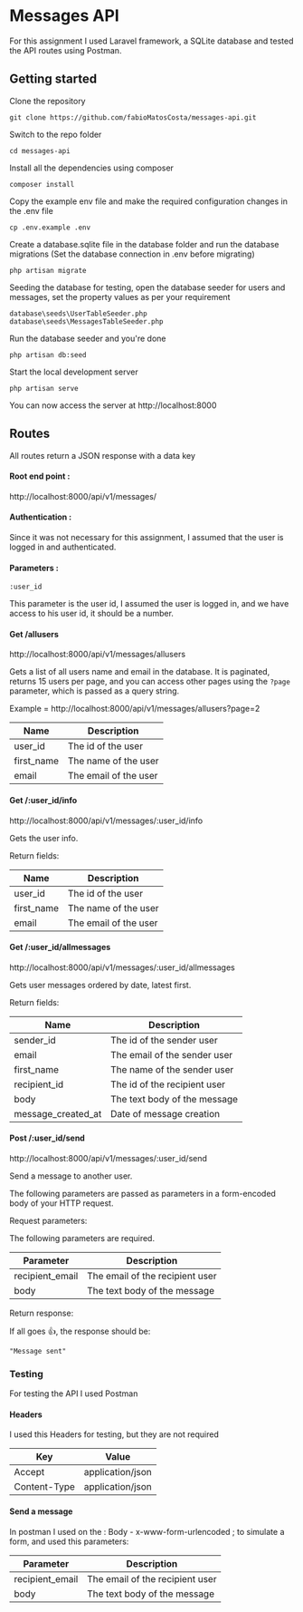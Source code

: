 # Messages API

For this assignment I used Laravel framework, a SQLite database and tested the API routes using Postman.

## Getting started

Clone the repository

`git clone https://github.com/fabioMatosCosta/messages-api.git`

Switch to the repo folder

`cd messages-api`

Install all the dependencies using composer

`composer install`

Copy the example env file and make the required configuration changes in the .env file

`cp .env.example .env`

Create a database.sqlite file in the database folder and run the database migrations (Set the database connection in .env before migrating)

`php artisan migrate`

Seeding the database for testing, open the database seeder for users and messages, set the property values as per your requirement 

`database\seeds\UserTableSeeder.php`
`database\seeds\MessagesTableSeeder.php`

Run the database seeder and you're done

`php artisan db:seed`

Start the local development server

`php artisan serve`

You can now access the server at http://localhost:8000



## Routes

All routes return a JSON response with a data key

#### Root end point :

http://localhost:8000/api/v1/messages/

#### Authentication :

Since it was not necessary for this assignment, I assumed that the user is logged in and authenticated.

#### Parameters :

`:user_id` 

This parameter is the user id, I assumed the user is logged in, and we have access to his user id, it should be a number.

#### Get /allusers

http://localhost:8000/api/v1/messages/allusers 

Gets a list of all users name and email in the database.
It is paginated, returns 15 users per page, and you can access other pages using the `?page` parameter, which is passed as 
a query string.

Example = http://localhost:8000/api/v1/messages/allusers?page=2

| Name | Description |
|------|-------------|
| user_id | The id of the user |
| first_name | The name of the user |
| email | The email of the user |


#### Get /:user_id/info

http://localhost:8000/api/v1/messages/:user_id/info

Gets the user info.

Return fields:

| Name | Description |
|------|-------------|
| user_id | The id of the user |
| first_name | The name of the user |
| email | The email of the user |


#### Get /:user_id/allmessages  

http://localhost:8000/api/v1/messages/:user_id/allmessages  

Gets user messages ordered by date, latest first.

Return fields:

| Name | Description |
|------|-------------|
| sender_id | The id of the sender user |
| email | The email of the sender user |
| first_name | The name of the sender user |
| recipient_id | The id of the recipient user |
| body | The text body of the message |
| message_created_at | Date of message creation |


#### Post /:user_id/send

http://localhost:8000/api/v1/messages/:user_id/send

Send a message to another user.

The following parameters are passed as parameters in a form-encoded body of your HTTP request.

Request parameters:

The following parameters are required.

| Parameter | Description |
|-----------|-------------|
| recipient_email |The email of the recipient user |
| body | The text body of the message |


Return response:

If all goes :+1:, the response should be:

`"Message sent"`


### Testing

For testing the API I used Postman

#### Headers

I used this Headers for testing, but they are not required

| Key | Value |
|-----------|-------------|
| Accept | application/json |
| Content-Type | application/json |

#### Send a message

In postman I used on the : Body - x-www-form-urlencoded ;
to simulate a form, and used this parameters: 

| Parameter | Description |
|-----------|-------------|
| recipient_email | The email of the recipient user |
| body | The text body of the message |